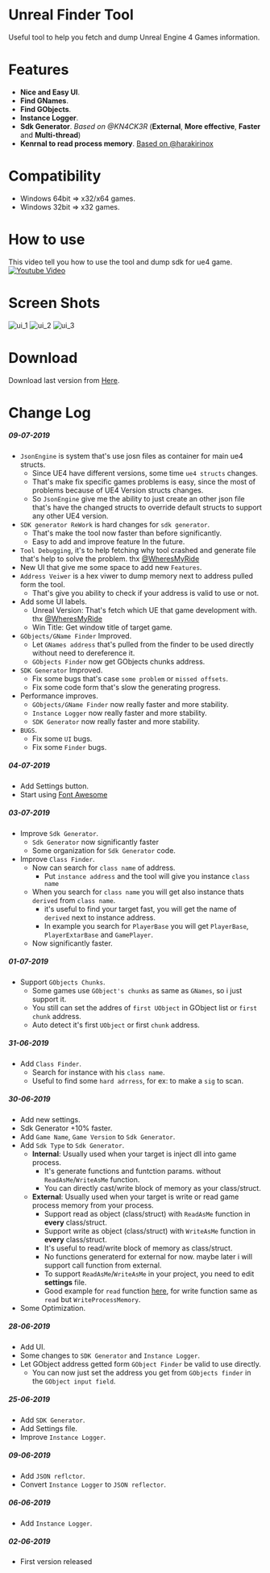 # Unreal Finder Tool
Useful tool to help you fetch and dump Unreal Engine 4 Games information.

# Features
- **Nice and Easy UI**.
- **Find GNames**.
- **Find GObjects**.
- **Instance Logger**.
- **Sdk Generator**. *Based on @KN4CK3R* (**External**, **More effective**, **Faster** and **Multi-thread**)
- **Kenrnal to read process memory**. [Based on @harakirinox](https://www.unknowncheats.me/forum/anti-cheat-bypass/312791-bypaph-process-hackers-bypass-read-write-process-virtual-memory-kernel-mem.html)

# Compatibility
- Windows 64bit => x32/x64 games.
- Windows 32bit => x32 games.

# How to use
This video tell you how to use the tool and dump sdk for ue4 game.
[![Youtube Video](/images/youtube_thumbnail.png)](https://www.youtube.com/watch?v=3CjsrnvKtGs)

# Screen Shots
![ui_1](/images/ui_1.png)
![ui_2](/images/ui_2.png)
![ui_3](/images/ui_3.png)

# Download
Download last version from [Here](https://github.com/CorrM/Unreal-Finder-Tool/releases/latest).

# Change Log
##### 09-07-2019
- `JsonEngine` is system that's use josn files as container for main ue4 structs.
  - Since UE4 have different versions, some time `ue4 structs` changes.
  - That's make fix specific games problems is easy, since the most of problems because of UE4 Version structs changes.
  - So `JsonEngine` give me the ability to just create an other json file that's have the changed structs to override default structs to support any other UE4 version.
- `SDK generator ReWork` is hard changes for `sdk generator`.
  - That's make the tool now faster than before significantly.
  - Easy to add and improve feature In the future.
- `Tool Debugging`, it's to help fetching why tool crashed and generate file that's help to solve the problem. thx [@WheresMyRide](https://github.com/WheresMyRide)
- New UI that give me some space to add new `Features`.
- `Address Veiwer` is a hex viwer to dump memory next to address pulled form the tool.
  - That's give you ability to check if your address is valid to use or not.
- Add some UI labels.
  - Unreal Version: That's fetch which UE that game development with. thx [@WheresMyRide](https://github.com/WheresMyRide)
  - Win Title: Get window title of target game.
- `GObjects/GName Finder` Improved.
  - Let `GNames address` that's pulled from the finder to be used directly without need to dereference it.
  - `GObjects Finder` now get GObjects chunks address.
- `SDK Generator` Improved.
  - Fix some bugs that's case `some problem` or `missed offsets`.
  - Fix some code form that's slow the generating progress.
- Performance improves.
  - `GObjects/GName Finder` now really faster and more stability.
  - `Instance Logger` now really faster and more stability.
  - `SDK Generator` now really faster and more stability.
- `BUGS`.
  - Fix some `UI` bugs.
  - Fix some `Finder` bugs.

##### 04-07-2019
- Add Settings button.
- Start using [Font Awesome](https://fontawesome.com/)

##### 03-07-2019
- Improve `Sdk Generator`.
  - `Sdk Generator` now significantly faster
  - Some organization for `Sdk Generator` code.
- Improve `Class Finder`.
  - Now can search for `class name` of address.
    - Put `instance address` and the tool will give you instance `class name`
  - When you search for `class name` you will get also instance thats `derived` from `class name`.
    - it's useful to find your target fast, you will get the name of `derived` next to instance address.
    - In example you search for `PlayerBase` you will get `PlayerBase`, `PlayerExtarBase` and `GamePlayer`.
  - Now significantly faster.

##### 01-07-2019
- Support `GObjects Chunks`.
  - Some games use `GObject's chunks` as same as `GNames`, so i just support it.
  - You still can set the addres of `first UObject` in GObject list or `first chunk` address.
  - Auto detect it's first `UObject` or first `chunk` address.
  
##### 31-06-2019
- Add `Class Finder`.
  - Search for instance with his `class name`.
  - Useful to find some `hard adrress`, for ex: to make a `sig` to scan.

##### 30-06-2019
- Add new settings.
- Sdk Generator +10% faster.
- Add `Game Name`, `Game Version` to `Sdk Generator`.
- Add `Sdk Type` to `Sdk Generator`.
  - **Internal**: Usually used when your target is inject dll into game process.
    - It's generate functions and funtction params. without `ReadAsMe`/`WriteAsMe` function.
    - You can directly cast/write block of memory as your class/struct.
  - **External**: Usually used when your target is write or read game process memory from your process.
    - Support read as object (class/struct) with `ReadAsMe` function in **every** class/struct.
    - Support write as object (class/struct) with `WriteAsMe` function in **every** class/struct.
    - It's useful to read/write block of memory as class/struct.
    - No functions generaterd for external for now. maybe later i will support call function from external.
    - To support `ReadAsMe`/`WriteAsMe` in your project, you need to edit **settings** file.
    - Good example for `read` function [here](https://github.com/CorrM/Unreal-Finder-Tool/blob/ebc7abfd28b2a5a3df19baffc485770f982d102d/UnrealFinderTool/Memory.h#L24), for write function same as `read` but `WriteProcessMemory`.
- Some Optimization.

##### 28-06-2019
- Add UI.
- Some changes to `SDK Generator` and `Instance Logger`.
- Let GObject address getted form `GObject Finder` be valid to use directly.
  - You can now just set the address you get from `GObjects finder` in the `GObject input field`.

##### 25-06-2019
- Add `SDK Generator`.
- Add Settings file.
- Improve `Instance Logger`.

##### 09-06-2019
- Add `JSON reflctor`.
- Convert `Instance Logger` to `JSON reflector`.

##### 06-06-2019
- Add `Instance Logger`.

##### 02-06-2019
- First version released
